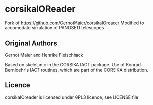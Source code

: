 # corsikaIOReader
Fork of https://github.com/GernotMaier/corsikaIOreader
Modified to accomodate simulation of PANOSETI telescopes


## Original Authors

Gernot Maier and Henrike Fleischhack

Based on skeleton.c in the CORSIKA IACT package. Use of Konrad Bernloehr's IACT routines, which are part of the CORSIKA distribution.

## Licence

corsikaIOreader is licensed under GPL3 licence, see LICENSE file
